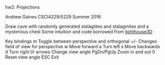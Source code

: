hw2: Projections

Andrew Gaines
CSCI4229/5229 Summer 2016

Draw cave with randomly generated stalagtites and stalagmites and a mysterious chest
Some intuition and code borrowed from [lighthouse3D](http://www.lighthouse3d.com/tutorials/glut-tutorial/keyboard-example-moving-around-the-world/)

Key bindings
  m          Toggle between perspective and orthogonal
  +/-        Changes field of view for perspective
  w					 Move forward
  a          Turn left
  s					 Move backwards
  d					 Turn right
  l/r arrows     Change view angle
  PgDn/PgUp  Zoom in and out
  0          Reset view angle
  ESC        Exit

